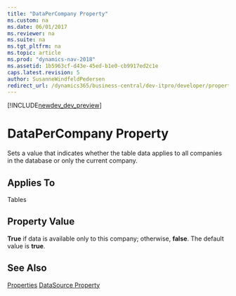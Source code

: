 ```yaml
---
title: "DataPerCompany Property"
ms.custom: na
ms.date: 06/01/2017
ms.reviewer: na
ms.suite: na
ms.tgt_pltfrm: na
ms.topic: article
ms.prod: "dynamics-nav-2018"
ms.assetid: 1b5963cf-d43e-45ed-b1e0-cb9917ed2c1e
caps.latest.revision: 5
author: SusanneWindfeldPedersen
redirect_url: /dynamics365/business-central/dev-itpro/developer/properties/devenv-properties
---
```


[!INCLUDE[newdev_dev_preview](../includes/newdev_dev_preview.md)]

# DataPerCompany Property
Sets a value that indicates whether the table data applies to all companies in the database or only the current company.  
  
## Applies To  
 Tables  
  
## Property Value  
 **True** if data is available only to this company; otherwise, **false**. The default value is **true**.  
  
## See Also  
 [Properties](devenv-properties.md)
 [DataSource Property](devenv-datasource-property.md)